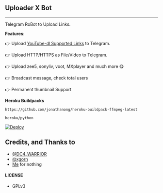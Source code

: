 ## Uploader X  Bot
---

Telegram RoBot to Upload Links.

**Features**:

👉 Upload [YouTube-dl Supported Links](https://ytdl-org.github.io/youtube-dl/supportedsites.html) to Telegram.

👉 Upload HTTP/HTTPS as File/Video to Telegram.

👉 Upload zee5, sonyliv, voot, MXplayer and much more 😋

👉 Broadcast message, check total users

👉  Permanent thumbnail Support

**Heroku Buildpacks**
```
https://github.com/jonathanong/heroku-buildpack-ffmpeg-latest
```
```
heroku/python
```

[![Deploy](https://www.herokucdn.com/deploy/button.svg)](https://www.heroku.com/deploy?template=https://github.com/Hashir-xyz/lasttry)



## Credits, and Thanks to
* [@DC4_WARRIOR](https://t.me/Space_X_bots)
* [@xgorn](https://t.me/xgorn)
* [Me](https://t.me/TheTeleRoid) for nothing

#### LICENSE
- GPLv3
